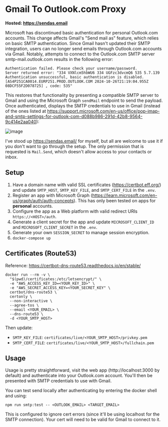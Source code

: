 # Gmail To Outlook.com Proxy

**Hosted: https://sendas.email**

Microsoft has discontinued basic authentication for personal Outlook.com accounts. This change affects Gmail's "Send mail as" feature, which relies on basic SMTP authentication. Since Gmail hasn't updated their SMTP integration, users can no longer send emails through Outlook.com accounts via Gmail. Notably, attempts to connect to the Outlook.com SMTP server smtp-mail.outlook.com results in the following error:

```
Authentication failed. Please check your username/password.
Server returned error: "334 VXNlcm5hbWU6 334 UGFzc3dvcmQ6 535 5.7.139 Authentication unsuccessful, basic authentication is disabled. [AS4P251CA0014.EURP251.PROD.OUTLOOK.COM 2024-10-26T21:19:04.955Z 08DCF55F2D078725] , code: 535"
```

This restores that functionality by presenting a compatible SMTP server to Gmail and using the Microsoft Graph `sendMail` endpoint to send the payload. Once authenticated, displays the SMTP credentials to use in Gmail (instead of the ones listed at https://support.microsoft.com/en-us/office/pop-imap-and-smtp-settings-for-outlook-com-d088b986-291d-42b8-9564-9c414e2aa040):

![image](https://github.com/user-attachments/assets/1fb0492b-44fa-4b5e-84e8-cdb80b442c1f)

I've stood up https://sendas.email/ for myself, but all are welcome to use it if you don't want to go through the setup. The only permission that is requested is `Mail.Send`, which doesn't allow access to your contacts or inbox.

## Setup

1. Have a domain name with valid SSL certificates (https://certbot.eff.org/) and update `SMTP_HOST`, `SMTP_KEY_FILE`, and `SMTP_CERT_FILE` in the `.env`.
2. Register an app with Microsoft Graph (https://learn.microsoft.com/en-us/graph/auth/auth-concepts). This has only been tested on apps for **personal** accounts.
3. Configure the app as a Web platform with valid redirect URIs `https://<HOST>/auth`.
4. Generate a client secret for the app and update `MICROSOFT_CLIENT_ID` and `MICROSOFT_CLIENT_SECRET` in the `.env`.
5. Generate your own `SESSION_SECRET` to manage session encryption.
6. `docker-compose up`

## Certificates (Route53)

Reference: https://certbot-dns-route53.readthedocs.io/en/stable/

```
docker run --rm -v \
  "$(pwd)/certificates:/etc/letsencrypt/" \
  -e "AWS_ACCESS_KEY_ID=<YOUR_KEY_ID>" \
  -e "AWS_SECRET_ACCESS_KEY=<YOUR_SECRET_KEY" \
  certbot/dns-route53 \
  certonly \
  --non-interactive \
  --agree-tos \
  --email <YOUR_EMAIL> \
  --dns-route53 \
  -d <YOUR_SMTP_HOST>
```

Then update:

- `SMTP_KEY_FILE`: `certificates/live/<YOUR_SMTP_HOST>/privkey.pem`
- `SMTP_CERT_FILE`: `certificates/live/<YOUR_SMTP_HOST>/fullchain.pem`

## Usage

Usage is pretty straightforward, visit the web app (http://localhost:3000 by default) and authenticate into your Outlook.com account. You'll then be presented with SMTP credentials to use with Gmail.

You can test send locally after authenticating by entering the docker shell and using:

```
npm run smtp:test -- <OUTLOOK_EMAIL> <TARGET_EMAIL>
```

This is configured to ignore cert errors (since it'll be using localhost for the SMTP connection). Your cert will need to be valid for Gmail to connect to it.

